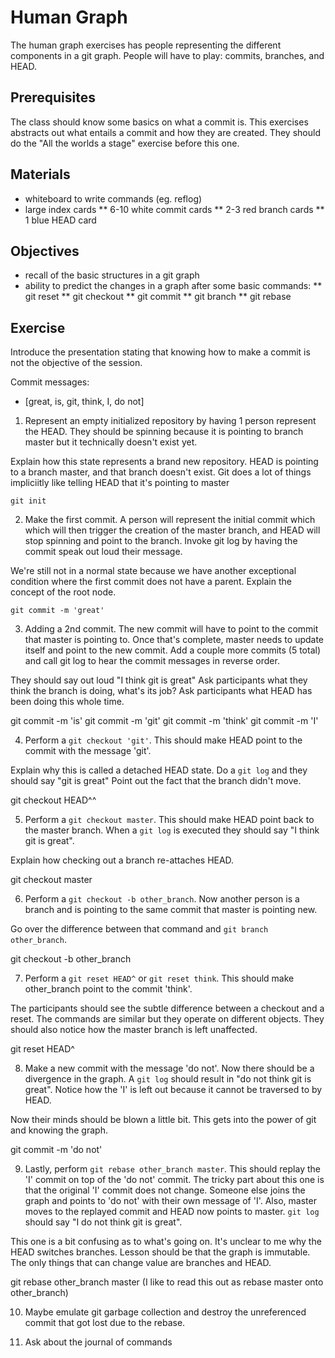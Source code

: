 # Human Graph

The human graph exercises has people representing the different components in
a git graph. People will have to play: commits, branches, and HEAD.

## Prerequisites

The class should know some basics on what a commit is. This exercises abstracts
out what entails a commit and how they are created. They should do the "All the
worlds a stage" exercise before this one.

## Materials

* whiteboard to write commands (eg. reflog)
* large index cards
** 6-10 white commit cards
** 2-3  red branch cards
** 1    blue HEAD card

## Objectives

* recall of the basic structures in a git graph
* ability to predict the changes in a graph after some basic commands:
** git reset
** git checkout
** git commit
** git branch
** git rebase

## Exercise

Introduce the presentation stating that knowing how to make a commit is not
the objective of the session.

Commit messages:
  - [great, is, git, think, I, do not]

1. Represent an empty initialized repository by having 1 person represent the
HEAD. They should be spinning because it is pointing to branch master but it
technically doesn't exist yet.

Explain how this state represents a brand new repository. HEAD is pointing to a
branch master, and that branch doesn't exist. Git does a lot of things
impliciitly like telling HEAD that it's pointing to master

    git init

2. Make the first commit. A person will represent the initial commit which
which will then trigger the creation of the master branch, and HEAD will
stop spinning and point to the branch. Invoke git log by having the commit speak
out loud their message.

We're still not in a normal state because we have another exceptional condition
where the first commit does not have a parent. Explain the concept of the root
node.

    git commit -m 'great'

3. Adding a 2nd commit. The new commit will have to point to the commit that
master is pointing to. Once that's complete, master needs to update itself and
point to the new commit. Add a couple more commits (5 total) and call git log
to hear the commit messages in reverse order.

They should say out loud "I think git is great"
Ask participants what they think the branch is doing, what's its job?
Ask participants what HEAD has been doing this whole time.

git commit -m 'is'
git commit -m 'git'
git commit -m 'think'
git commit -m 'I'

4. Perform a `git checkout 'git'`. This should make HEAD point to the commit
with the message 'git'.

Explain why this is called a detached HEAD state.
Do a `git log` and they should say "git is great"
Point out the fact that the branch didn't move.

git checkout HEAD^^

5. Perform a `git checkout master`. This should make HEAD point back to the
master branch. When a `git log` is executed they should say "I think git is
great".

Explain how checking out a branch re-attaches HEAD.

git checkout master

6. Perform a `git checkout -b other_branch`. Now another person is a branch and is
pointing to the same commit that master is pointing new.

Go over the difference between that command and `git branch other_branch`.

git checkout -b other_branch

7. Perform a `git reset HEAD^` or `git reset think`. This should make
other_branch point to the commit 'think'.

The participants should see the subtle difference between a checkout and a
reset. The commands are similar but they operate on different objects. They
should also notice how the master branch is left unaffected.

git reset HEAD^

8. Make a new commit with the message 'do not'. Now there should be a divergence
in the graph. A `git log` should result in "do not think git is great". Notice
how the 'I' is left out because it cannot be traversed to by HEAD.

Now their minds should be blown a little bit. This gets into the power of git
and knowing the graph.

git commit -m 'do not'

9. Lastly, perform `git rebase other_branch master`. This should replay the 'I'
commit on top of the 'do not' commit. The tricky part about this one is that the
original 'I' commit does not change. Someone else joins the graph and points to
'do not' with their own message of 'I'. Also, master moves to the replayed
commit and HEAD now points to master. `git log` should say "I do not think git
is great".

This one is a bit confusing as to what's going on. It's unclear to me why the
HEAD switches branches. Lesson should be that the graph is immutable. The only
things that can change value are branches and HEAD.

git rebase other_branch master (I like to read this out as rebase master onto
other_branch)

10. Maybe emulate git garbage collection and destroy the unreferenced commit
that got lost due to the rebase.

11. Ask about the journal of commands

